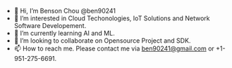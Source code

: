 - 👋 Hi, I’m Benson Chou @ben90241
- 👀 I’m interested in Cloud Techonologies, IoT Solutions and Network Software Developement.
- 🌱 I’m currently learning AI and ML.
- 💞️ I’m looking to collaborate on Opensource Project and SDK.
- 📫 How to reach me. Please contact me via ben90241@gmail.com or +1-951-275-6691.

<!---
ben90241/ben90241 is a ✨ special ✨ repository because its `README.md` (this file) appears on your GitHub profile.
You can click the Preview link to take a look at your changes.
--->
